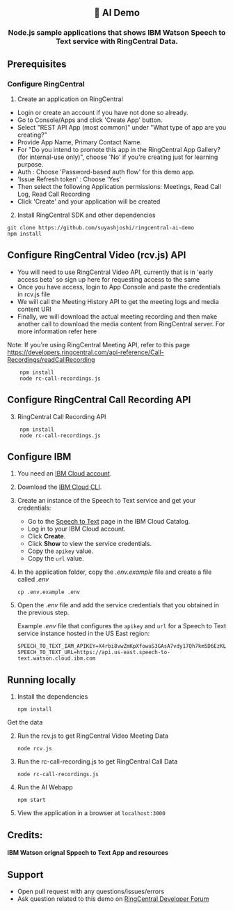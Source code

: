 <h2 align="center" style="border-bottom: none;">🎤 AI Demo </h2>
<h3 align="center">Node.js sample applications that shows IBM Watson Speech to Text service with RingCentral Data.</h3>


## Prerequisites

### Configure RingCentral


1. Create an application on RingCentral

- Login or create an account if you have not done so already.
- Go to Console/Apps and click 'Create App' button.
- Select "REST API App (most common)" under "What type of app are you creating?"
- Provide App Name, Primary Contact Name.
- For "Do you intend to promote this app in the RingCentral App Gallery? (for internal-use only)", choose 'No' if you're creating just for learning purpose.
- Auth : Choose 'Password-based auth flow' for this demo app.
- 'Issue Refresh token' : Choose 'Yes'
- Then select the following Application permissions:
Meetings, Read Call Log, Read Call Recording
- Click 'Create' and your application will be created

2. Install RingCentral SDK and other dependencies

```
git clone https://github.com/suyashjoshi/ringcentral-ai-demo
npm install
```

## Configure RingCentral Video (rcv.js) API

- You will need to use RingCentral Video API, currently that is in 'early access beta' so sign up here for requesting access to the same
- Once you have access, login to App Console and paste the credentials in rcv.js file
- We will call the Meeting History API to get the meeting logs and media content URI
- Finally, we will download the actual meeting recording  and then make another call to download the media content from RingCentral server. For more information refer here

Note: If you're using RingCentral Meeting API, refer to this page https://developers.ringcentral.com/api-reference/Call-Recordings/readCallRecording

```
    npm install
    node rc-call-recordings.js
```

## Configure RingCentral Call Recording API

3. RingCentral Call Recording API

```
    npm install
    node rc-call-recordings.js
```


## Configure IBM

1. You need an [IBM Cloud account](https://cloud.ibm.com/registration/).
2. Download the [IBM Cloud CLI](https://cloud.ibm.com/docs/cli?topic=cloud-cli-getting-started#overview).
3. Create an instance of the Speech to Text service and get your credentials:
    - Go to the [Speech to Text](https://cloud.ibm.com/catalog/services/speech-to-text) page in the IBM Cloud Catalog.
    - Log in to your IBM Cloud account.
    - Click **Create**.
    - Click **Show** to view the service credentials.
    - Copy the `apikey` value.
    - Copy the `url` value.

4. In the application folder, copy the *.env.example* file and create a file called *.env*

    ```
    cp .env.example .env
    ```

5. Open the *.env* file and add the service credentials that you obtained in the previous step.

    Example *.env* file that configures the `apikey` and `url` for a Speech to Text service instance hosted in the US East region:

    ```
    SPEECH_TO_TEXT_IAM_APIKEY=X4rbi8vwZmKpXfowaS3GAsA7vdy17Qh7km5D6EzKLHL2
    SPEECH_TO_TEXT_URL=https://api.us-east.speech-to-text.watson.cloud.ibm.com
    ```

## Running locally

1. Install the dependencies

    ```
    npm install
    ```
Get the data

2. Run the rcv.js to get RingCentral Video Meeting Data

    ```
    node rcv.js
    ```

1. Run the rc-call-recording.js to get RingCentral Call Data

    ```
    node rc-call-recordings.js
    ```

1. Run the AI Webapp
    ```
    npm start
    ```

1. View the application in a browser at `localhost:3000`


## Credits:

#### IBM Watson orignal Sppech to Text App and resources
[demo_url]: https://speech-to-text-demo.ng.bluemix.net
[service_url]: https://www.ibm.com/cloud/watson-speech-to-text
[docs]: https://cloud.ibm.com/apidocs/speech-to-text
[sign_up]: https://cloud.ibm.com/registration/?target=/catalog/services/speech-to-text/

## Support

- Open pull request with any questions/issues/errors
- Ask question related to this demo on [RingCentral Developer Forum](https://developers.ringcentral.com/community.html)
